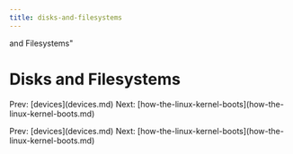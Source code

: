 ```yaml
---
title: disks-and-filesystems
---
```


and Filesystems\"

# Disks and Filesystems

Prev: \[devices](devices.md) Next:
\[how-the-linux-kernel-boots](how-the-linux-kernel-boots.md)

Prev: \[devices](devices.md) Next:
\[how-the-linux-kernel-boots](how-the-linux-kernel-boots.md)

